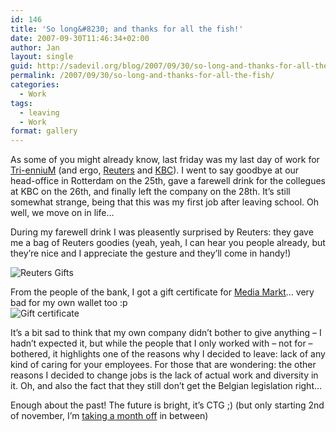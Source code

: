 ```yaml
---
id: 146
title: 'So long&#8230; and thanks for all the fish!'
date: 2007-09-30T11:46:34+02:00
author: Jan
layout: single
guid: http://sadevil.org/blog/2007/09/30/so-long-and-thanks-for-all-the-fish/
permalink: /2007/09/30/so-long-and-thanks-for-all-the-fish/
categories:
  - Work
tags:
  - leaving
  - Work
format: gallery
---
```

As some of you might already know, last friday was my last day of work for <a href="http://www.triennium.com/" target="_blank">Tri-enniuM</a> (and ergo, <a href="http://www.reuters.com" target="_blank">Reuters</a> and <a href="http://www.kbc.be" target="_blank">KBC</a>). I went to say goodbye at our head-office in Rotterdam on the 25th, gave a farewell drink for the collegues at KBC on the 26th, and finally left the company on the 28th. It&#8217;s still somewhat strange, being that this was my first job after leaving school. Oh well, we move on in life&#8230;

During my farewell drink I was pleasently surprised by Reuters: they gave me a bag of Reuters goodies (yeah, yeah, I can hear you people already, but they&#8217;re nice and I appreciate the gesture and they&#8217;ll come in handy!)

<img title="Reuters Gifts" src="https://i0.wp.com/kcore.org/wp-content/uploads/2007/09/IMG_3794-sm.jpg?w=920&#038;ssl=1" alt="Reuters Gifts" data-recalc-dims="1" /> 

From the people of the bank, I got a gift certificate for <a href="http://www.mediamarkt.be/" target="_blank">Media Markt</a>&#8230; very bad for my own wallet too :p  
<img title="Gift certificate" src="https://i2.wp.com/kcore.org/wp-content/uploads/2007/09/IMG_3803-sm.jpg?w=920&#038;ssl=1" alt="Gift certificate" data-recalc-dims="1" /> 

It&#8217;s a bit sad to think that my own company didn&#8217;t bother to give anything &#8211; I hadn&#8217;t expected it, but while the people that I only worked with &#8211; not for &#8211; bothered, it highlights one of the reasons why I decided to leave: lack of any kind of caring for your employees. For those that are wondering: the other reasons I decided to change jobs is the lack of actual work and diversity in it. Oh, and also the fact that they still don&#8217;t get the Belgian legislation right&#8230;

Enough about the past! The future is bright, it&#8217;s CTG ;) (but only starting 2nd of november, I&#8217;m <a href="https://kcore.org/2007/08/01/change-of-work/" target="_blank">taking a month off</a> in between)